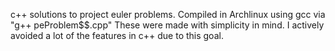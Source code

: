 c++ solutions to project euler problems.
Compiled in Archlinux using gcc via "g++ peProblem$$.cpp"
These were made with simplicity in mind.  I actively avoided a lot of the features in c++ due to this goal.

